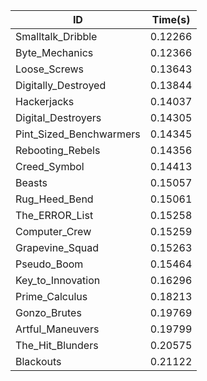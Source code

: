 |ID|Time(s)|
|-|-|
|Smalltalk_Dribble|0.12266|
|Byte_Mechanics|0.12366|
|Loose_Screws|0.13643|
|Digitally_Destroyed|0.13844|
|Hackerjacks|0.14037|
|Digital_Destroyers|0.14305|
|Pint_Sized_Benchwarmers|0.14345|
|Rebooting_Rebels|0.14356|
|Creed_Symbol|0.14413|
|Beasts|0.15057|
|Rug_Heed_Bend|0.15061|
|The_ERROR_List|0.15258|
|Computer_Crew|0.15259|
|Grapevine_Squad|0.15263|
|Pseudo_Boom|0.15464|
|Key_to_Innovation|0.16296|
|Prime_Calculus|0.18213|
|Gonzo_Brutes|0.19769|
|Artful_Maneuvers|0.19799|
|The_Hit_Blunders|0.20575|
|Blackouts|0.21122|
